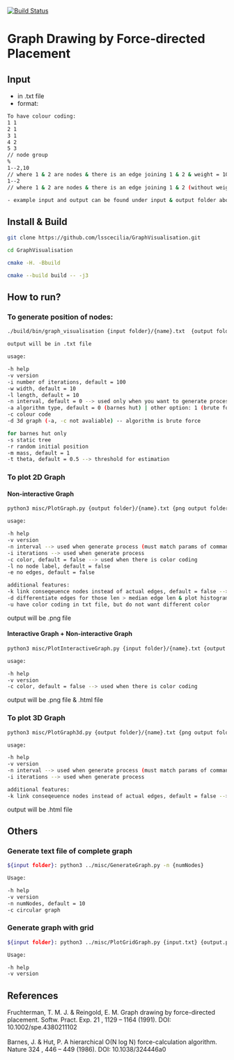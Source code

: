 [![Build Status](https://travis-ci.com/lsscecilia/GraphVisualisation.svg?branch=main)](https://travis-ci.com/lsscecilia/GraphVisualisation)

# Graph  Drawing  by  Force-directed  Placement

## Input
- in .txt file 
- format: 
```bash
To have colour coding:
1 1
2 1
3 1
4 2
5 3
// node group
%
1--2,10
// where 1 & 2 are nodes & there is an edge joining 1 & 2 & weight = 10 (weight is optional)
1--2
// where 1 & 2 are nodes & there is an edge joining 1 & 2 (without weight)

- example input and output can be found under input & output folder above
```

## Install & Build
```bash
git clone https://github.com/lsscecilia/GraphVisualisation.git

cd GraphVisualisation

cmake -H. -Bbuild

cmake --build build -- -j3
```
## How to run? 

### To generate position of nodes:

```bash
./build/bin/graph_visualisation {input folder}/{name}.txt  {output folder}/{name}.txt

output will be in .txt file

usage:

-h help 
-v version 
-i number of iterations, default = 100 
-w width, default = 10 
-l length, default = 10 
-n interval, default = 0 --> used only when you want to generate process 
-a algorithm type, default = 0 (barnes hut) | other option: 1 (brute force) 
-c colour code
-d 3d graph (-a, -c not avaliable) -- algorithm is brute force

for barnes hut only
-s static tree 
-r random initial position 
-m mass, default = 1
-t theta, default = 0.5 --> threshold for estimation
```
### To plot 2D Graph

#### Non-interactive Graph

```bash
python3 misc/PlotGraph.py {output folder}/{name}.txt {png output folder}/{name}.png`

usage: 

-h help 
-v version 
-n interval --> used when generate process (must match params of command that generate position of nodes)
-i iterations --> used when generate process
-c color, default = false --> used when there is color coding
-l no node label, default = false
-e no edges, default = false

additional features:
-k link conseqeuence nodes instead of actual edges, default = false --> only works if node is numeric
-d differentiate edges for those len > median edge len & plot histogram for the edge length
-u have color coding in txt file, but do not want different color
```
output will be .png file

#### Interactive Graph + Non-interactive Graph

```bash
python3 misc/PlotInteractiveGraph.py {input folder}/{name}.txt {output folder}/{name}

usage: 

-h help 
-v version 
-c color, default = false --> used when there is color coding
```
output will be .png file & .html file

### To plot 3D Graph

```bash
python3 misc/PlotGraph3d.py {output folder}/{name}.txt {png output folder}/{name}.html`

usage: 

-h help 
-v version 
-n interval --> used when generate process (must match params of command that generate position of nodes)
-i iterations --> used when generate process

additional features:
-k link conseqeuence nodes instead of actual edges, default = false --> only works if node is numeric
```
output will be .html file

## Others 

### Generate text file of complete graph

```bash
${input folder}: python3 ../misc/GenerateGraph.py -n {numNodes}

Usage:

-h help 
-v version 
-n numNodes, default = 10 
-c circular graph
```

### Generate graph with grid

```bash
${input folder}: python3 ../misc/PlotGridGraph.py {input.txt} {output.png}

Usage:

-h help 
-v version
```

## References
Fruchterman, T. M. J. & Reingold, E. M. Graph drawing by force-directed placement. Softw. Pract. Exp. 21 , 1129 – 1164 (1991). DOI: 10.1002/spe.4380211102 <br/>
<br/>
Barnes, J. & Hut, P. A hierarchical O(N log N) force-calculation algorithm. Nature 324 , 446 – 449 (1986). DOI: 10.1038/324446a0

